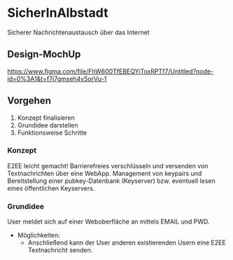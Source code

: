 # SicherInAlbstadt
Sicherer Nachrichtenaustausch über das Internet

## Design-MochUp
https://www.figma.com/file/FhW600TfEBEQYiToxRPTf7/Untitled?node-id=0%3A1&t=f7j7gmseh4v5orVu-1

## Vorgehen
1. Konzept finalisieren
2. Grundidee darstellen
3. Funktionsweise Schritte

### Konzept
E2EE leicht gemacht!
Barrierefreies verschlüsseln und versenden von Textnachrichten über eine WebApp.
Management von keypairs und Bereitstellung einer pubkey-Datenbank (Keyserver) bzw. eventuell
lesen eines öffentlichen Keyservers.

### Grundidee
User meldet sich auf einer Weboberfläche an mittels EMAIL und PWD.
  * Möglichkeiten:
    * Anschließend kann der User anderen existierenden Usern eine E2EE Textnachricht senden.
